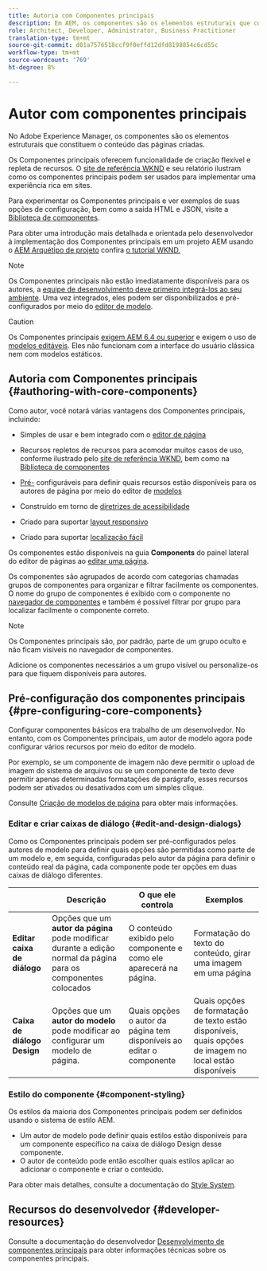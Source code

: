 ```yaml
---
title: Autoria com Componentes principais
description: Em AEM, os componentes são os elementos estruturais que constituem o conteúdo das páginas criadas - os Componentes principais oferecem funcionalidade de criação flexível e repleta de recursos.
role: Architect, Developer, Administrator, Business Practitioner
translation-type: tm+mt
source-git-commit: d01a7576518ccf9f0effd12dfd8198854c6cd55c
workflow-type: tm+mt
source-wordcount: '769'
ht-degree: 8%

---
```



# Autor com componentes principais

No Adobe Experience Manager, os componentes são os elementos estruturais que constituem o conteúdo das páginas criadas.

Os Componentes principais oferecem funcionalidade de criação flexível e repleta de recursos. O [site de referência WKND](https://wknd.site) e seu relatório ilustram como os componentes principais podem ser usados para implementar uma experiência rica em sites.

Para experimentar os Componentes principais e ver exemplos de suas opções de configuração, bem como a saída HTML e JSON, visite a [Biblioteca de componentes](https://adobe.com/go/aem_cmp_library).

Para obter uma introdução mais detalhada e orientada pelo desenvolvedor à implementação dos Componentes principais em um projeto AEM usando o [AEM Arquétipo de projeto](/help/developing/archetype/overview.md) confira [o tutorial WKND.](https://docs.adobe.com/content/help/en/experience-manager-learn/getting-started-wknd-tutorial-develop/overview.html)

>[!NOTE]
>
>Os Componentes principais não estão imediatamente disponíveis para os autores, a [equipe de desenvolvimento deve primeiro integrá-los ao seu ambiente](/help/get-started/using.md). Uma vez integrados, eles podem ser disponibilizados e pré-configurados por meio do [editor de modelo](https://docs.adobe.com/content/help/en/experience-manager-cloud-service/sites/authoring/features/templates.html).

>[!CAUTION]
>
>Os Componentes principais [exigem AEM 6.4 ou superior](/help/versions.md) e exigem o uso de [modelos editáveis](https://docs.adobe.com/content/help/en/experience-manager-cloud-service/sites/authoring/features/templates.html). Eles não funcionam com a interface do usuário clássica nem com modelos estáticos.

## Autoria com Componentes principais {#authoring-with-core-components}

Como autor, você notará várias vantagens dos Componentes principais, incluindo:

* Simples de usar e bem integrado com o [editor de página](https://docs.adobe.com/content/help/en/experience-manager-cloud-service/sites/authoring/fundamentals/editing-content.html)

* Recursos repletos de recursos para acomodar muitos casos de uso, conforme ilustrado pelo [site de referência WKND](https://wknd.site), bem como na [Biblioteca de componentes](https://adobe.com/go/aem_cmp_library)

* [Pré-](#pre-configuring-core-components) configuráveis para definir quais recursos estão disponíveis para os autores de página por meio do editor de  [modelos](https://docs.adobe.com/content/help/en/experience-manager-cloud-service/sites/authoring/features/templates.html)

* Construído em torno de [diretrizes de acessibilidade](https://docs.adobe.com/content/help/en/experience-manager-cloud-service/sites/authoring/fundamentals/accessible-content.html)

* Criado para suportar [layout responsivo](https://docs.adobe.com/content/help/en/experience-manager-cloud-service/sites/authoring/features/responsive-layout.html)

* Criado para suportar [localização fácil](localization.md)

Os componentes estão disponíveis na guia **Components** do painel lateral do editor de páginas ao [editar uma página](https://docs.adobe.com/content/help/en/experience-manager-cloud-service/sites/authoring/fundamentals/editing-content.html).

Os componentes são agrupados de acordo com categorias chamadas grupos de componentes para organizar e filtrar facilmente os componentes. O nome do grupo de componentes é exibido com o componente no [navegador de componentes](https://docs.adobe.com/content/help/en/experience-manager-cloud-service/sites/authoring/fundamentals/editing-content.html) e também é possível filtrar por grupo para localizar facilmente o componente correto.

>[!NOTE]
>
>Os Componentes principais são, por padrão, parte de um grupo oculto e não ficam visíveis no navegador de componentes.
>
>Adicione os componentes necessários a um grupo visível ou personalize-os para que fiquem disponíveis para autores.

## Pré-configuração dos componentes principais {#pre-configuring-core-components}

Configurar componentes básicos era trabalho de um desenvolvedor. No entanto, com os Componentes principais, um autor de modelo agora pode configurar vários recursos por meio do editor de modelo.

Por exemplo, se um componente de imagem não deve permitir o upload de imagem do sistema de arquivos ou se um componente de texto deve permitir apenas determinadas formatações de parágrafo, esses recursos podem ser ativados ou desativados com um simples clique.

Consulte [Criação de modelos de página](https://docs.adobe.com/content/help/en/experience-manager-cloud-service/sites/authoring/features/templates.html) para obter mais informações.

### Editar e criar caixas de diálogo {#edit-and-design-dialogs}

Como os Componentes principais podem ser pré-configurados pelos autores de modelo para definir quais opções são permitidas como parte de um modelo e, em seguida, configuradas pelo autor da página para definir o conteúdo real da página, cada componente pode ter opções em duas caixas de diálogo diferentes.

|  | Descrição | O que ele controla | Exemplos |
|--- |--- |--- |--- |
| **Editar caixa de diálogo** | Opções que um **autor da página** pode modificar durante a edição normal da página para os componentes colocados | O conteúdo exibido pelo componente e como ele aparecerá na página. | Formatação do texto do conteúdo, girar uma imagem em uma página |
| **Caixa de diálogo Design** | Opções que um **autor do modelo** pode modificar ao configurar um modelo de página. | Quais opções o autor da página tem disponíveis ao editar o componente | Quais opções de formatação de texto estão disponíveis, quais opções de imagem no local estão disponíveis |

### Estilo do componente {#component-styling}

Os estilos da maioria dos Componentes principais podem ser definidos usando o sistema de estilo AEM.

* Um autor de modelo pode definir quais estilos estão disponíveis para um componente específico na caixa de diálogo Design desse componente.
* O autor de conteúdo pode então escolher quais estilos aplicar ao adicionar o componente e criar o conteúdo.

Para obter mais detalhes, consulte a documentação do [Style System](https://docs.adobe.com/content/help/en/experience-manager-cloud-service/sites/authoring/features/style-system.html).

## Recursos do desenvolvedor {#developer-resources}

Consulte a documentação do desenvolvedor [Desenvolvimento de componentes principais](/help/developing/overview.md) para obter informações técnicas sobre os componentes principais.
